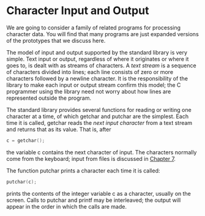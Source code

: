 # Character Input and Output

We are going to consider a family of related programs for processing character data. You will find that many programs are just expanded versions of the prototypes that we discuss here.

The model of input and output supported by the standard library is very simple. Text input or output, regardless of where it originates or where it goes to, is dealt with as streams of characters. A *text stream* is a sequence of characters divided into lines; each line consists of zero or more characters followed by a newline character. It is the responsibility of the library to make each input or output stream confirm this model; the C programmer using the library need not worry about how lines are represented outside the program.

The standard library provides several functions for reading or writing one character at a time, of which getchar and putchar are the simplest. Each time it is called, getchar reads the *next input character* from a text stream and returns that as its value. That is, after

```c
c = getchar();
```

the variable c contains the next character of input. The characters normally come from the keyboard; input from files is discussed in [Chapter 7]().

The function putchar prints a character each time it is called:

```c
putchar(c);
```

prints the contents of the integer variable c as a character, usually on the screen. Calls to putchar and printf may be interleaved; the output will appear in the order in which the calls are made.